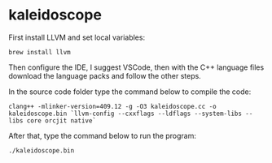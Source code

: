 # kaleidoscope

First install LLVM and set local variables:
```
brew install llvm
```

Then configure the IDE, I suggest VSCode, then with the C++ language files download the language packs and follow the other steps.

In the source code folder type the command below to compile the code:

```
clang++ -mlinker-version=409.12 -g -O3 kaleidoscope.cc -o kaleidoscope.bin `llvm-config --cxxflags --ldflags --system-libs --libs core orcjit native`
```

After that, type the command below to run the program:
```
./kaleidoscope.bin
```
